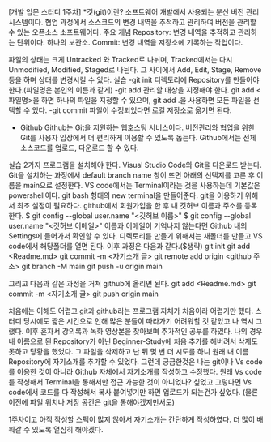 [개발 입문 스터디 1주차]
*깃(git)이란?
소프트웨어 개발에서 사용되는 분산 버전 관리 시스템이다.
협업 과정에서 소스코드의 변경 내역을 추적하고 관리하여 버전을 관리할 수 있는 오픈소스 소프트웨어다. 
주요 개념
Repository: 변경 내역을 추적하고 관리하는 단위이다. 하나의 보관소.
Commit: 변경 내역을 저장소에 기록하는 작업이다.

파일의 상태는 크게 Untracked 와 Tracked로 나뉘며, Tracked에서는 다시 Unmodified, Modified, Staged로 나뉜다. 그 사이에서 Add, Edit, Stage, Remove등을 하며 상태를 변경시킬 수 있다.
실습
-git init
디렉토리에 Repository를 만들어야 한다.(파일명은 본인의 이름과 같게)
-git add
관리할 대상을 지정해야 한다.
git add <파일명>을 하면 하나의 파일을 지정할 수 있으며, git add .을 사용하면 모든 파일을 선택할 수 있다.
-git commit
파일이 수정되었다면 로컬 저장소로 옮기면 된다.

* Github
Github는 Git을 지원하는 웹호스팅 서비스이다.
버전관리와 협업을 위한 Git를 사용자 입장에서 더 편리하게 이용할 수 있도록 돕는다.
Github에서는 전체 소스코드를 업로드, 다운로드 할 수 있다.

실습
2가지 프로그램을 설치해야 한다.
Visual Studio Code와 Git을 다운로드 받는다.
Git을 설치하는 과정에서 default branch name 창이 뜨면 아래의 선택지를 고른 후 이름을 main으로 설정한다.
VS code에서는 Terminal이라는 것을 사용하는데 기본값은 powershell이다. git bash 형태의 new terminal을 만들어준다.
git을 이용하기 위해서 최초 설정이 필요하다.
github에서 회원가입을 한 후 내 깃허브 이름과 주소를 등록한다.
$ git config --global user.name "<깃허브 이름>"
$ git config --global user.name "<깃허브 이메일>"
이름과 이메일이 기억나지 않는다면 Github 내의 Settings에 들어가서 확인할 수 있다.
디렉토리를 만들기 위해서는 새폴더를 만들고 VS code에서 해당폴더를 열면 된다.
이후 과정은 다음과 같다.($생략)
git init
git add <Readme.md>
git commit -m <자기소개 글>
git remote add origin <github 주소>
git branch -M main
git push -u origin main

그리고 다음과 같은 과정을 거쳐 github에 올리면 된다.
git add <Readme.md>
git commit -m <자기소개 글>
git push origin main

처음에는 이해도 어렵고 git과 github라는 프로그램 자체가 처음이라 어렵기만 했다.
스터디 당시에도 짧은 시간으로 인해 많은 분들이 따라가기 어려워할 것 같았고 나 역시 그랬다.
이후 혼자서 강의록과 녹화 영상본을 찾아보며 추가적인 공부를 하였다.
나의 경우 내 이름으로 된 Repository가 아닌 Beginner-Study에 처음 추가를 해버려서 삭제도 못하고 당황을 했었다.
그 파일을 삭제하고 난 뒤 몇 번 더 시도를 하니 원래 내 이름 Repository에 자기소개를 추가할 수 있었다.
그런데 궁금한것은 나는 git이나 Vs code를 이용한 것이 아니라 Github 자체에서 자기소개를 작성하고 수정했다.
원래 Vs code를 작성해서 Terminal을 통해서만 접근 가능한 것이 아니었나? 싶었고
그렇다면 Vs code에서 코드를 다 작성해서 복사 붙여넣기만 하면 업로드가 되는건가 싶었다.
(물론 이전에 파일 위치나 저장 공간은 git을 통해야겠지만서도)

1주차이고 아직 작성할 스펙이 많지 않아서 자기소개는 간단하게 작성하였다.
더 많이 배워갈 수 있도록 열심히 해야겠다.
